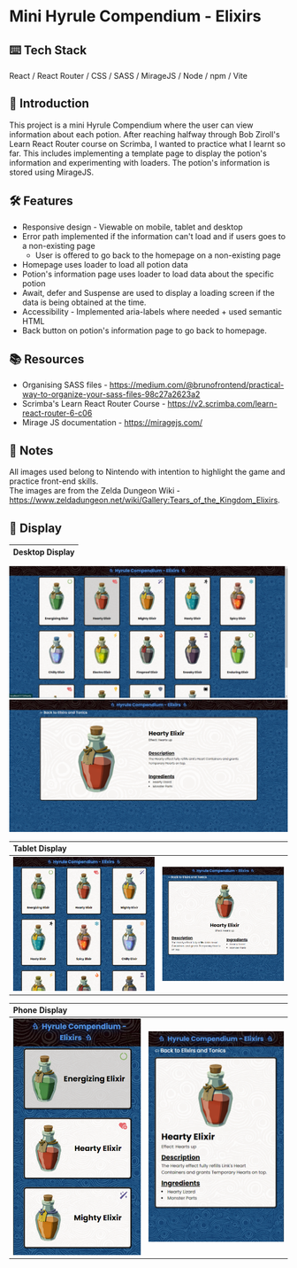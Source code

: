 # Mini Hyrule Compendium - Elixirs

## ⌨️ Tech Stack
React / React Router / CSS / SASS / MirageJS / Node / npm / Vite 

## 🍼 Introduction
This project is a mini Hyrule Compendium where the user can view information about each potion. After reaching halfway through Bob Ziroll's Learn React Router course on Scrimba, I wanted to practice what I learnt so far. This includes implementing a template page to display the potion's information and experimenting with loaders. The potion's information is stored using MirageJS.
 
## 🛠️ Features
- Responsive design - Viewable on mobile, tablet and desktop
- Error path implemented if the information can't load and if users goes to a non-existing page
    - User is offered to go back to the homepage on a non-existing page
- Homepage uses loader to load all potion data
- Potion's information page uses loader to load data about the specific potion
- Await, defer and Suspense are used to display a loading screen if the data is being obtained at the time.
- Accessibility - Implemented aria-labels where needed + used semantic HTML
- Back button on potion's information page to go back to homepage.
 
## 📚 Resources
- Organising SASS files - https://medium.com/@brunofrontend/practical-way-to-organize-your-sass-files-98c27a2623a2
- Scrimba's Learn React Router Course - https://v2.scrimba.com/learn-react-router-6-c06
- Mirage JS documentation - https://miragejs.com/ 

## 📝 Notes
All images used belong to Nintendo with intention to highlight the game and practice front-end skills.  
The images are from the Zelda Dungeon Wiki - https://www.zeldadungeon.net/wiki/Gallery:Tears_of_the_Kingdom_Elixirs.

## 📱 Display
Desktop Display|
| :--- |
![Homepage - desktop view](readme/homepage.png)
![Potion's information page - desktop view](readme/elixirPage.png)

 Tablet Display| |
| :--- | :--- |
![Homepage - tablet view](readme/homepageTablet.png) | ![Potion's information page - tablet view](readme/elixirPageTablet.png)

 Phone Display| |
| :--- | :--- |
![Homepage - tablet view](readme/homepageSmall.png) | ![Potion's information page - tablet view](readme/elixirPageSmall.png)




